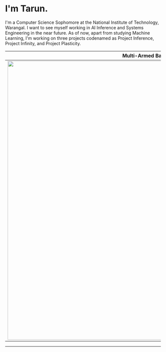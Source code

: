 # I'm Tarun. 

I'm a Computer Science Sophomore at the National Institute of Technology, Warangal. I want to see myself working in AI Inference and Systems Engineering in the near future. As of now, apart from studying Machine Learning, I'm working on three projects codenamed as Project Inference, Project Infinity, and Project Plasticity. 

| Multi-Armed Bandit |
|--------|
| <img src="https://github.com/user-attachments/assets/503cb08c-f4be-4f34-b704-06ce354a0ec0" width="900"> |



---

